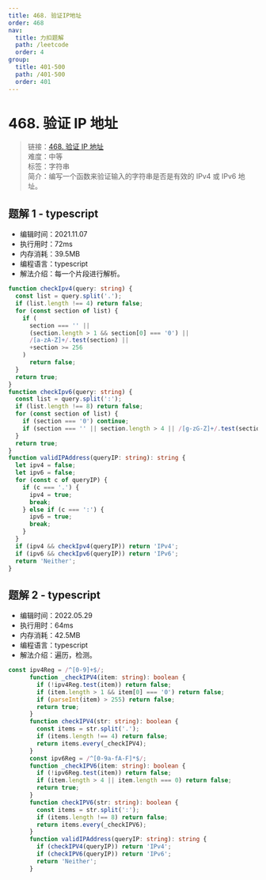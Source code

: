 ```yaml
---
title: 468. 验证IP地址
order: 468
nav:
  title: 力扣题解
  path: /leetcode
  order: 4
group:
  title: 401-500
  path: /401-500
  order: 401
---
```


# 468. 验证 IP 地址

> 链接：[468. 验证 IP 地址](https://leetcode-cn.com/problems/validate-ip-address/)  
> 难度：中等  
> 标签：字符串  
> 简介：编写一个函数来验证输入的字符串是否是有效的 IPv4 或 IPv6 地址。

## 题解 1 - typescript

- 编辑时间：2021.11.07
- 执行用时：72ms
- 内存消耗：39.5MB
- 编程语言：typescript
- 解法介绍：每一个片段进行解析。

```typescript
function checkIpv4(query: string) {
  const list = query.split('.');
  if (list.length !== 4) return false;
  for (const section of list) {
    if (
      section === '' ||
      (section.length > 1 && section[0] === '0') ||
      /[a-zA-Z]+/.test(section) ||
      +section >= 256
    )
      return false;
  }
  return true;
}
function checkIpv6(query: string) {
  const list = query.split(':');
  if (list.length !== 8) return false;
  for (const section of list) {
    if (section === '0') continue;
    if (section === '' || section.length > 4 || /[g-zG-Z]+/.test(section)) return false;
  }
  return true;
}
function validIPAddress(queryIP: string): string {
  let ipv4 = false;
  let ipv6 = false;
  for (const c of queryIP) {
    if (c === '.') {
      ipv4 = true;
      break;
    } else if (c === ':') {
      ipv6 = true;
      break;
    }
  }
  if (ipv4 && checkIpv4(queryIP)) return 'IPv4';
  if (ipv6 && checkIpv6(queryIP)) return 'IPv6';
  return 'Neither';
}
```
## 题解 2 - typescript
- 编辑时间：2022.05.29
- 执行用时：64ms
- 内存消耗：42.5MB
- 编程语言：typescript
- 解法介绍：遍历，检测。
```typescript
const ipv4Reg = /^[0-9]+$/;
      function _checkIPV4(item: string): boolean {
        if (!ipv4Reg.test(item)) return false;
        if (item.length > 1 && item[0] === '0') return false;
        if (parseInt(item) > 255) return false;
        return true;
      }
      function checkIPV4(str: string): boolean {
        const items = str.split('.');
        if (items.length !== 4) return false;
        return items.every(_checkIPV4);
      }
      const ipv6Reg = /^[0-9a-fA-F]*$/;
      function _checkIPV6(item: string): boolean {
        if (!ipv6Reg.test(item)) return false;
        if (item.length > 4 || item.length === 0) return false;
        return true;
      }
      function checkIPV6(str: string): boolean {
        const items = str.split(':');
        if (items.length !== 8) return false;
        return items.every(_checkIPV6);
      }
      function validIPAddress(queryIP: string): string {
        if (checkIPV4(queryIP)) return 'IPv4';
        if (checkIPV6(queryIP)) return 'IPv6';
        return 'Neither';
      }
```
